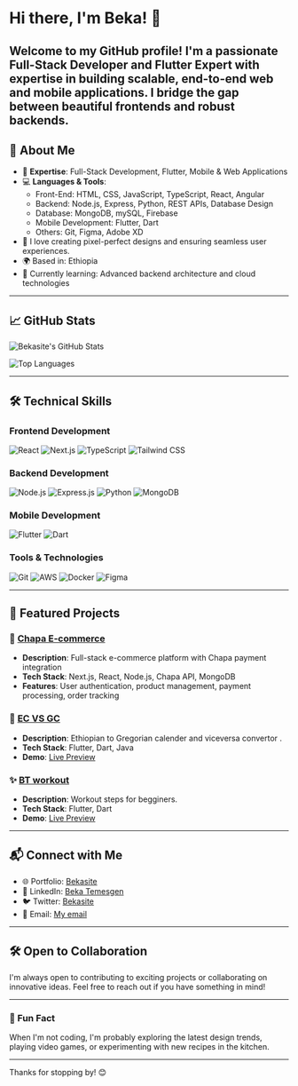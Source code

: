 # Hi there, I'm Beka! 👋

Welcome to my GitHub profile! I'm a passionate Full-Stack Developer and Flutter Expert with expertise in building scalable, end-to-end web and mobile applications. I bridge the gap between beautiful frontends and robust backends.
---

## 🚀 About Me

- 🌟 **Expertise**: Full-Stack Development, Flutter, Mobile & Web Applications
- 💻 **Languages & Tools**: 
  - Front-End: HTML, CSS, JavaScript, TypeScript, React, Angular
  - Backend: Node.js, Express, Python, REST APIs, Database Design
  - Database: MongoDB, mySQL, Firebase
  - Mobile Development: Flutter, Dart
  - Others: Git, Figma, Adobe XD
- 🎨 I love creating pixel-perfect designs and ensuring seamless user experiences.
- 🌍 Based in: Ethiopia
- 🌱 Currently learning: Advanced backend architecture and cloud technologies

---
## 📈 GitHub Stats

![Bekasite's GitHub Stats](https://github-readme-stats.vercel.app/api?username=bekasite&show_icons=true&theme=radical)

![Top Languages](https://github-readme-stats.vercel.app/api/top-langs/?username=bekasite&layout=compact&theme=radical)

---

## 🛠️ Technical Skills

### **Frontend Development**
![React](https://img.shields.io/badge/React-20232A?style=for-the-badge&logo=react&logoColor=61DAFB)
![Next.js](https://img.shields.io/badge/Next.js-000000?style=for-the-badge&logo=next.js&logoColor=white)
![TypeScript](https://img.shields.io/badge/TypeScript-007ACC?style=for-the-badge&logo=typescript&logoColor=white)
![Tailwind CSS](https://img.shields.io/badge/Tailwind_CSS-38B2AC?style=for-the-badge&logo=tailwind-css&logoColor=white)

### **Backend Development**
![Node.js](https://img.shields.io/badge/Node.js-339933?style=for-the-badge&logo=nodedotjs&logoColor=white)
![Express.js](https://img.shields.io/badge/Express.js-000000?style=for-the-badge&logo=express&logoColor=white)
![Python](https://img.shields.io/badge/Python-3776AB?style=for-the-badge&logo=python&logoColor=white)
![MongoDB](https://img.shields.io/badge/MongoDB-4EA94B?style=for-the-badge&logo=mongodb&logoColor=white)

### **Mobile Development**
![Flutter](https://img.shields.io/badge/Flutter-02569B?style=for-the-badge&logo=flutter&logoColor=white)
![Dart](https://img.shields.io/badge/Dart-0175C2?style=for-the-badge&logo=dart&logoColor=white)

### **Tools & Technologies**
![Git](https://img.shields.io/badge/Git-F05032?style=for-the-badge&logo=git&logoColor=white)
![AWS](https://img.shields.io/badge/AWS-232F3E?style=for-the-badge&logo=amazon-aws&logoColor=white)
![Docker](https://img.shields.io/badge/Docker-2496ED?style=for-the-badge&logo=docker&logoColor=white)
![Figma](https://img.shields.io/badge/Figma-F24E1E?style=for-the-badge&logo=figma&logoColor=white)

---

## 📂 Featured Projects

### 🛒 [Chapa E-commerce](https://github.com/bekasite/chapa-ecommerce)
- **Description**: Full-stack e-commerce platform with Chapa payment integration
- **Tech Stack**: Next.js, React, Node.js, Chapa API, MongoDB
- **Features**: User authentication, product management, payment processing, order tracking

### 🎯 [EC VS GC](#)
- **Description**: Ethiopian to Gregorian calender and viceversa convertor .
- **Tech Stack**: Flutter, Dart, Java
- **Demo**: [Live Preview](https://bekasite.netlify.app/Ec%20to%20gc.apk)

### ✨ [BT workout](#)
- **Description**: Workout steps for begginers.
- **Tech Stack**: Flutter, Dart
- **Demo**: [Live Preview](https://github.com/bekasite/Appstore/raw/refs/heads/main/BT-workout.apk?download=)

---

## 📬 Connect with Me

- 🌐 Portfolio: [Bekasite](https://beka-temesgen.netlify.app)
- 💼 LinkedIn: [Beka Temesgen](https://www.linkedin.com/in/beka-temesgen-214b59312)
- 🐦 Twitter: [Bekasite](https://x.com/Beka6724)
- 📧 Email: [My email](beka00499@gmail.com)

---

## 🛠️ Open to Collaboration

I'm always open to contributing to exciting projects or collaborating on innovative ideas. Feel free to reach out if you have something in mind!

---

### 🌟 Fun Fact

When I'm not coding, I'm probably exploring the latest design trends, playing video games, or experimenting with new recipes in the kitchen.

---

Thanks for stopping by! 😊
